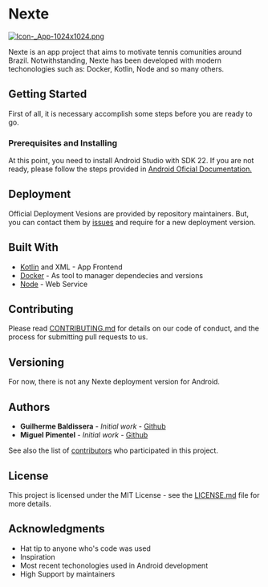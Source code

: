# Nexte

[![Icon-_App-1024x1024.png](https://s14.postimg.org/6zkzknic1/Icon-_App-1024x1024.png)](https://postimg.org/image/gww0dppxp/)

Nexte is an app project that aims to motivate tennis comunities around Brazil. Notwithstanding, Nexte has been developed with modern techonologies such as: Docker, Kotlin, Node and so many others.

## Getting Started

First of all, it is necessary accomplish some steps before you are ready to go.

### Prerequisites and Installing

At this point, you need to install Android Studio with SDK 22. If you are not ready, please follow the steps provided in [Android Oficial Documentation.](https://developer.android.com/studio/index.html)

## Deployment

Official Deployment Vesions are provided by repository maintainers. But, you can contact them by [issues](https://github.com/fga-gpp-mds/2018.1_Nexte/issues) and require for a new deployment version.

## Built With

* [Kotlin](https://kotlinlang.org/) and XML - App Frontend
* [Docker](https://www.docker.com/) - As tool to manager dependecies and versions
* [Node](https://nodejs.org/en/) - Web Service

## Contributing

Please read [CONTRIBUTING.md](https://gist.github.com/PurpleBooth/b24679402957c63ec426) for details on our code of conduct, and the process for submitting pull requests to us.

## Versioning

For now, there is not any Nexte deployment version for Android.

## Authors

* **Guilherme Baldissera** - *Initial work* - [Github](https://github.com/guibaldissera)
* **Miguel Pimentel** - *Initial work* - [Github](https://github.com/miguelpimentel)

See also the list of [contributors](https://github.com/fga-gpp-mds/2018.1_Nexte/graphs/contributors) who participated in this project.

## License

This project is licensed under the MIT License - see the [LICENSE.md](LICENSE.md) file for more details.

## Acknowledgments

* Hat tip to anyone who's code was used
* Inspiration
* Most recent techonologies used in Android development
* High Support by maintainers